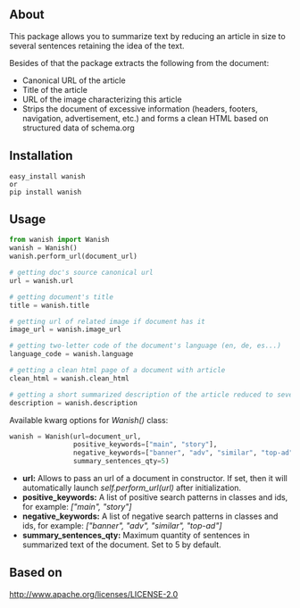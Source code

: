 

## About

This package allows you to summarize text by reducing an article in size to several sentences retaining the idea of the text.

Besides of that the package extracts the following from the document:
 - Canonical URL of the article
 - Title of the article
 - URL of the image characterizing this article
 - Strips the document of excessive information (headers, footers, navigation, advertisement, etc.) and forms a clean HTML based on structured data of schema.org


## Installation

```
easy_install wanish
or
pip install wanish
```

## Usage

```python
from wanish import Wanish
wanish = Wanish()
wanish.perform_url(document_url)

# getting doc's source canonical url
url = wanish.url

# getting document's title
title = wanish.title

# getting url of related image if document has it
image_url = wanish.image_url

# getting two-letter code of the document's language (en, de, es...)
language_code = wanish.language

# getting a clean html page of a document with article
clean_html = wanish.clean_html

# getting a short summarized description of the article reduced to several sentences (5 by default)
description = wanish.description
```

Available kwarg options for _Wanish()_ class:

```python
wanish = Wanish(url=document_url,
                positive_keywords=["main", "story"],
                negative_keywords=["banner", "adv", "similar", "top-ad"],
                summary_sentences_qty=5)
```

 - **url:** Allows to pass an url of a document in constructor. If set, then it will automatically launch _self.perform_url(url)_ after initialization.
 - **positive_keywords:** A list of positive search patterns in classes and ids, for example: _["main", "story"]_
 - **negative_keywords:** A list of negative search patterns in classes and ids, for example: _["banner", "adv", "similar", "top-ad"]_
 - **summary_sentences_qty:** Maximum quantity of sentences in summarized text of the document. Set to 5 by default.


## Based on

http://www.apache.org/licenses/LICENSE-2.0